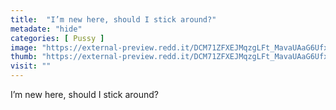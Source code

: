 ```yaml
---
title:  "I’m new here, should I stick around?"
metadate: "hide"
categories: [ Pussy ]
image: "https://external-preview.redd.it/DCM71ZFXEJMqzgLFt_MavaUAaG6UfxWwfX602rFvBvM.jpg?auto=webp&s=f5b89830182b16751e5fe068400a27611f2f2e78"
thumb: "https://external-preview.redd.it/DCM71ZFXEJMqzgLFt_MavaUAaG6UfxWwfX602rFvBvM.jpg?width=1080&crop=smart&auto=webp&s=ab7a8402ba0d9b0ffe6575d2ad3422040a5c65cf"
visit: ""
---
```

I’m new here, should I stick around?
